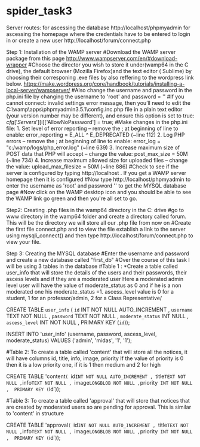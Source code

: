 # spider_task3

Server routes: 
for ascessing the database http://localhost/phpmyadmin
for ascessing the homepage where the credentials have to be entered to login in or create a new user http://localhost/forum/connect.php

Step 1: Installation  of the WAMP server
#Download the WAMP server package from this page http://www.wampserver.com/en/#download-wrapper
#Choose the director you wish to store it under(wamp64 in the C drive), the default browser (Mozilla Firefox)and the text editor ( Sublime) by choosing their corresponing .exe files by also reffering to the wordpress link below.
https://make.wordpress.org/core/handbook/tutorials/installing-a-local-server/wampserver/
#Also change the username and password in the php.ini file by changing the username to 'root' and password = ''
#If you cannot connect: invalid settings error message, then you’ll need to edit the C:\wamp\apps\phpmyadmin3.5.1\config.inc.php file in a plain text editor (your version number may be different), and ensure this option is set to true:
  $cfg['Servers'][$i]['AllowNoPassword'] = true;
#Make changes in the php.ini file:
        1.  Set level of error reporting – remove the ; at beginning of line to enable:
          error_reporting = E_ALL ^ E_DEPRECATED (~line 112)
        2.  Log PHP errors – remove the ; at beginning of line to enable:
          error_log = "c:/wamp/logs/php_error.log" (~line 639)
        3. Increase maximum size of POST data that PHP will accept – change the value:
          post_max_size = 50M (~line 734)
        4. Increase maximum allowed size for uploaded files – change the value:
          upload_max_filesize = 50M (~line 886)
#Check to see if the server is configured by typing http://localhost . If you get a WAMP server homepage then it is configured
#Now type http://localhost/phpmyadmin to enter the username as 'root' and password ''  to get the MYSQL database page
#Now click on the WAMP desktop icon and you should be able to see the WAMP link go green and then you're all set to go.

Step2: Creating .php files in the wamp64 directory in the C: drive
#go to www directory in the wamp64 folder and create a directory called forum. This will be the directory we will store all our .php file from now on
#Create the first file connect.php  and to view the file extablish a link to the server using mysqli_connect() and then type http://localhost/forum/connect.php to view your file.

Step 3: Creating the MYSQL database
#Enter the username and password and create a new database called "first_db"
#Over the course of this task I will be using 3 tables in the database
#Table 1 : *Create a table called user_info that will store the details of the users and their passwords, their ascess levels and if they are a moderated user
Here a moderated admin level user will have the value of moderate_status as 0 and if he is a non moderated one his moderate_status =1. 
ascess_level value is 0 for a student, 1 for an professor/admin, 2 for a Class Representative/

CREATE TABLE `user_info` ( 
           `id` INT NOT NULL AUTO_INCREMENT , 
           `username` TEXT NOT NULL ,
           `password` TEXT NOT NULL ,
           `moderate_status` INT NULL , 
           `ascess_level` INT NOT NULL ,
           PRIMARY KEY (`id`));
           
 
INSERT INTO 'user_info' (username, password, ascess_level, moderate_status) VALUES ('admin', 'midas', '1', '1');   

#Table 2: To create a table called 'content' that will store all the notices, it will have columns id, title, info, image, priority
If the value of priority is 0 then it is a low priority one, if it is 1 then medium and 2 for high

CREATE TABLE  'content` ( 
          `id` INT NOT NULL AUTO_INCREMENT , 
          `title` TEXT NOT NULL ,
          `info` TEXT NOT NULL , 
          `image` LONGBLOB NOT NULL ,
          `priority` INT NOT NULL , 
          PRIMARY KEY (`id`));

#Table 3: To create a table called 'approval' that will store that notices that are created by moderated users so are pending for approval. This is similar to 'content' in structure
         
CREATE TABLE  'approval` ( 
          `id` INT NOT NULL AUTO_INCREMENT , 
          `title` TEXT NOT NULL ,
          `info` TEXT NOT NULL , 
          `image` LONGBLOB NOT NULL ,
          `priority` INT NOT NULL , 
          PRIMARY KEY (`id`));
